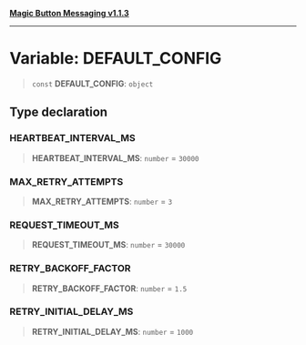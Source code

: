 [**Magic Button Messaging v1.1.3**](../README.md)

***

# Variable: DEFAULT\_CONFIG

> `const` **DEFAULT\_CONFIG**: `object`

## Type declaration

### HEARTBEAT\_INTERVAL\_MS

> **HEARTBEAT\_INTERVAL\_MS**: `number` = `30000`

### MAX\_RETRY\_ATTEMPTS

> **MAX\_RETRY\_ATTEMPTS**: `number` = `3`

### REQUEST\_TIMEOUT\_MS

> **REQUEST\_TIMEOUT\_MS**: `number` = `30000`

### RETRY\_BACKOFF\_FACTOR

> **RETRY\_BACKOFF\_FACTOR**: `number` = `1.5`

### RETRY\_INITIAL\_DELAY\_MS

> **RETRY\_INITIAL\_DELAY\_MS**: `number` = `1000`
